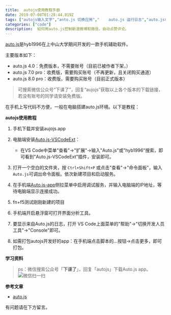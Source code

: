 ```yaml
---
title:  autojs使用教程手册
date: 2019-07-08T01:28:44.819Z
tags: ["autojs输入文字","anto.js 切换应用","	auto.js 运行日志","auto.js布局分析的使用方法"]
categories: ["code"]
description:  如何用auto.js控制新浪微博和微信，自动点赞评论。
---
```


[auto.js](https://hyb1996.github.io/AutoJs-Docs/#/)是hyb1996在上中山大学期间开发的一款手机辅助软件。

主要版本如下：

- auto.js 4.0：免费版本，不需要账号（目前已被作者下架，）
- auto.js 7.0 pro：收费版，需要购买账号（不再更新，且关闭购买通道）
- auto.js 8.0 pro：收费版，需要购买账号（目前正式版本）

> 可搜索微信公众号“下课了”，回复“aujojs”获取以上各个版本的下载链接，若没有账号的同学请安装免费版。

在手机上写代码不方便，一般在电脑搭建auto.js环境。以下是教程：

**autojs使用教程**

1. 手机下载并安装aujojs.app

2. 电脑端安装[Auto.js-VSCodeExt](https://github.com/hyb1996/Auto.js-VSCode-Extension)： 

    - 在VS Code中菜单"查看"->"扩展"->输入"Auto.js"或"hyb1996"搜索，即可看到"Auto.js-VSCodeExt"插件，安装即可。

3. 打开一个空白的文件夹，按 `Ctrl+Shift+P` 或点击"查看"->"命令面板"，输入 `Auto.js`可调出命令面板。依次新建项目和启动服务。

4. 在手机端[Auto.js-app](https://www.coolapk.com/apk/129872)侧拉菜单中启用调试服务，并输入电脑端的IP地址，等待电脑端显示连接成功。

5. fn+f5测试刚刚新建的项目

6. 手机端开启悬浮窗可打开界面分析工具。

7. 要显示来自Auto.js的日志，打开 VS Code上面菜单的"帮助"->"切换开发人员工具"->"Console"即可。

8. 如需打包autojs开发好的app：在手机端点击脚本的...按钮->点击更多，即可打包。


**学习资料**  

> ps：微信搜索公众号「**下课了**」，回复「autojs」下载Auto.js app。   
> ![微信扫一扫](https://gitee.com/smile365/blogimg/raw/master/sxy91/1582087774482.png)

**参考文章**

- [auto.js](https://github.com/hyb1996/Auto.js)

有问题请在下方留言。